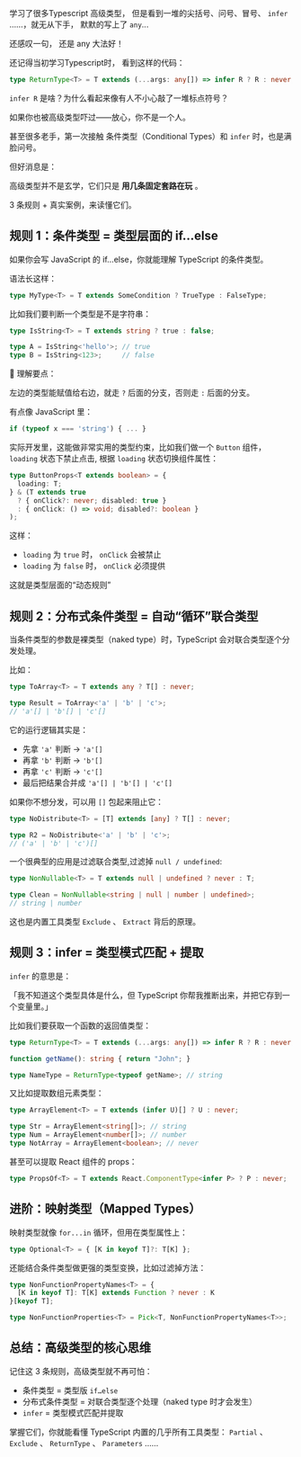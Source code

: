 学习了很多Typescript 高级类型， 但是看到一堆的尖括号、问号、冒号、 `infer` ……，就无从下手， 默默的写上了 `any`...

还感叹一句， 还是 any 大法好！

还记得当初学习Typescript时， 看到这样的代码：

```ts
type ReturnType<T> = T extends (...args: any[]) => infer R ? R : never;
```

`infer R` 是啥？为什么看起来像有人不小心敲了一堆标点符号？

如果你也被高级类型吓过——放心，你不是一个人。

甚至很多老手，第一次接触 条件类型（Conditional Types）和 `infer` 时，也是满脸问号。

但好消息是：

高级类型并不是玄学，它们只是 **用几条固定套路在玩** 。

3 条规则 + 真实案例，来读懂它们。

## 规则 1：条件类型 = 类型层面的 if…else

如果你会写 JavaScript 的 if…else，你就能理解 TypeScript 的条件类型。

语法长这样：

```ts
type MyType<T> = T extends SomeCondition ? TrueType : FalseType;
```

比如我们要判断一个类型是不是字符串：

```ts
type IsString<T> = T extends string ? true : false;

type A = IsString<'hello'>; // true
type B = IsString<123>;     // false
```

📌 理解要点：

左边的类型能赋值给右边，就走 `?` 后面的分支，否则走 `:` 后面的分支。

有点像 JavaScript 里：

```ts
if (typeof x === 'string') { ... }
```

实际开发里，这能做非常实用的类型约束，比如我们做一个 `Button` 组件， `loading` 状态下禁止点击, 根据 `loading` 状态切换组件属性：

```ts
type ButtonProps<T extends boolean> = {
  loading: T;
} & (T extends true
  ? { onClick?: never; disabled: true }
  : { onClick: () => void; disabled?: boolean }
);
```

这样：

- `loading` 为 `true` 时， `onClick` 会被禁止
- `loading` 为 `false` 时， `onClick` 必须提供

这就是类型层面的“动态规则”

## 规则 2：分布式条件类型 = 自动“循环”联合类型

当条件类型的参数是裸类型（naked type）时，TypeScript 会对联合类型逐个分发处理。

比如：

```ts
type ToArray<T> = T extends any ? T[] : never;

type Result = ToArray<'a' | 'b' | 'c'>;
// 'a'[] | 'b'[] | 'c'[]
```

它的运行逻辑其实是：

- 先拿 `'a'` 判断 → `'a'[]`
- 再拿 `'b'` 判断 → `'b'[]`
- 再拿 `'c'` 判断 → `'c'[]`
- 最后把结果合并成 `'a'[] | 'b'[] | 'c'[]`

如果你不想分发，可以用 `[]` 包起来阻止它：

```ts
type NoDistribute<T> = [T] extends [any] ? T[] : never;

type R2 = NoDistribute<'a' | 'b' | 'c'>;
// ('a' | 'b' | 'c')[]
```

一个很典型的应用是过滤联合类型,过滤掉 `null / undefined`:

```ts
type NonNullable<T> = T extends null | undefined ? never : T;

type Clean = NonNullable<string | null | number | undefined>;
// string | number
```

这也是内置工具类型 `Exclude` 、 `Extract` 背后的原理。

## 规则 3：infer = 类型模式匹配 + 提取

`infer` 的意思是：

「我不知道这个类型具体是什么，但 TypeScript 你帮我推断出来，并把它存到一个变量里。」

比如我们要获取一个函数的返回值类型：

```ts
type ReturnType<T> = T extends (...args: any[]) => infer R ? R : never;

function getName(): string { return "John"; }

type NameType = ReturnType<typeof getName>; // string
```

又比如提取数组元素类型：

```ts
type ArrayElement<T> = T extends (infer U)[] ? U : never;

type Str = ArrayElement<string[]>; // string
type Num = ArrayElement<number[]>; // number
type NotArray = ArrayElement<boolean>; // never
```

甚至可以提取 React 组件的 props：

```ts
type PropsOf<T> = T extends React.ComponentType<infer P> ? P : never;
```

## 进阶：映射类型（Mapped Types）

映射类型就像 `for...in` 循环，但用在类型属性上：

```ts
type Optional<T> = { [K in keyof T]?: T[K] };
```

还能结合条件类型做更强的类型变换，比如过滤掉方法：

```ts
type NonFunctionPropertyNames<T> = {
  [K in keyof T]: T[K] extends Function ? never : K
}[keyof T];

type NonFunctionProperties<T> = Pick<T, NonFunctionPropertyNames<T>>;
```

## 总结：高级类型的核心思维

记住这 3 条规则，高级类型就不再可怕：

- 条件类型 = 类型版 `if…else`
- 分布式条件类型 = 对联合类型逐个处理（naked type 时才会发生）
- `infer` \= 类型模式匹配并提取

掌握它们，你就能看懂 TypeScript 内置的几乎所有工具类型： `Partial` 、 `Exclude` 、 `ReturnType` 、 `Parameters` ……
